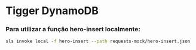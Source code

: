 # Tigger DynamoDB

### Para utilizar a função <b>hero-insert</b> localmente:

```bash
sls invoke local -f hero-insert --path requests-mock/hero-insert.json
```
